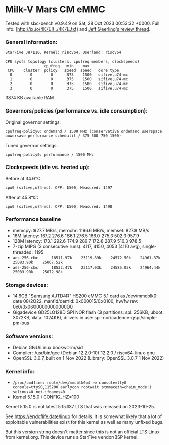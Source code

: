# Milk-V Mars CM eMMC

Tested with sbc-bench v0.9.49 on Sat, 28 Oct 2023 00:53:32 +0000. Full info: [http://ix.io/4K7E](../4K7E.txt) and [Jeff Geerling's review thread](https://github.com/geerlingguy/sbc-reviews/issues/22).

### General information:

    StarFive JH7110, Kernel: riscv64, Userland: riscv64
    
    CPU sysfs topology (clusters, cpufreq members, clockspeeds)
                     cpufreq   min    max
     CPU    cluster  policy   speed  speed   core type
      0        0        0      375    1500   sifive,u74-mc
      1        0        0      375    1500   sifive,u74-mc
      2        0        0      375    1500   sifive,u74-mc
      3        0        0      375    1500   sifive,u74-mc

3874 KB available RAM

### Governors/policies (performance vs. idle consumption):

Original governor settings:

    cpufreq-policy0: ondemand / 1500 MHz (conservative ondemand userspace powersave performance schedutil / 375 500 750 1500)

Tuned governor settings:

    cpufreq-policy0: performance / 1500 MHz

### Clockspeeds (idle vs. heated up):

Before at 34.6°C:

    cpu0 (sifive,u74-mc): OPP: 1500, Measured: 1497 

After at 45.8°C:

    cpu0 (sifive,u74-mc): OPP: 1500, Measured: 1498 

### Performance baseline

  * memcpy: 927.7 MB/s, memchr: 1196.6 MB/s, memset: 827.8 MB/s
  * 16M latency: 167.2 276.6 166.1 276.5 166.0 275.3 502.3 957.9 
  * 128M latency: 173.1 292.6 174.9 289.7 172.8 287.9 516.3 978.5 
  * 7-zip MIPS (3 consecutive runs): 4117, 4150, 4053 (4110 avg), single-threaded: 1195
  * `aes-256-cbc      18511.97k    23119.89k    24572.50k    24961.37k    25083.90k    25067.52k`
  * `aes-256-cbc      18532.47k    23117.03k    24585.05k    24964.44k    25083.90k    25072.98k`

### Storage devices:

  * 14.6GB "Samsung AJTD4R" HS200 eMMC 5.1 card as /dev/mmcblk0: date 08/2022, manfid/oemid: 0x000015/0x0100, hw/fw rev: 0x0/0x0600000000000000
  * Gigadevice GD25LQ128D SPI NOR flash (3 partitions: spl: 256KB, uboot: 3072KB, data: 1024KB), drivers in use: spi-nor/cadence-qspi/simple-pm-bus

### Software versions:

  * Debian GNU/Linux bookworm/sid
  * Compiler: /usr/bin/gcc (Debian 12.2.0-10) 12.2.0 / riscv64-linux-gnu
  * OpenSSL 3.0.7, built on 1 Nov 2022 (Library: OpenSSL 3.0.7 1 Nov 2022)    

### Kernel info:

  * `/proc/cmdline: root=/dev/mmcblk0p4 rw console=tty0 console=ttyS0,115200 earlycon rootwait stmmaceth=chain_mode:1 selinux=0 net.ifnames=0`
  * Kernel 5.15.0 / CONFIG_HZ=100

Kernel 5.15.0 is not latest 5.15.137 LTS that was released on 2023-10-25.

See https://endoflife.date/linux for details. It is somewhat likely that
a lot of exploitable vulnerabilities exist for this kernel as well as many
unfixed bugs.

But this version string doesn't matter since this is not an official LTS Linux
from kernel.org. This device runs a StarFive vendor/BSP kernel.

